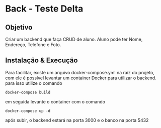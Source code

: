 # Back - Teste Delta

## Objetivo

Criar um backend que faça CRUD de aluno.
Aluno pode ter Nome, Endereço, Telefone e Foto.

## Instalação & Execução

Para facilitar, existe um arquivo docker-compose.yml na raiz do projeto, com ele é possível levantar um container Docker para utilizar o backend.
para isso utilize o comando

```
docker-compose build
```

em seguida levante o container com o comando

```
docker-compose up -d
```

após subir, o backend estará na porta 3000 e o banco na porta 5432
